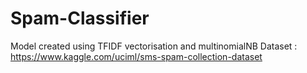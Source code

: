 # Spam-Classifier

Model created using TFIDF vectorisation and multinomialNB 
Dataset : https://www.kaggle.com/uciml/sms-spam-collection-dataset
